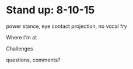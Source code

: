 # Stand up: 8-10-15

power stance,
eye contact
projection,
no vocal fry


Where I'm at



Challenges




questions, comments? 

